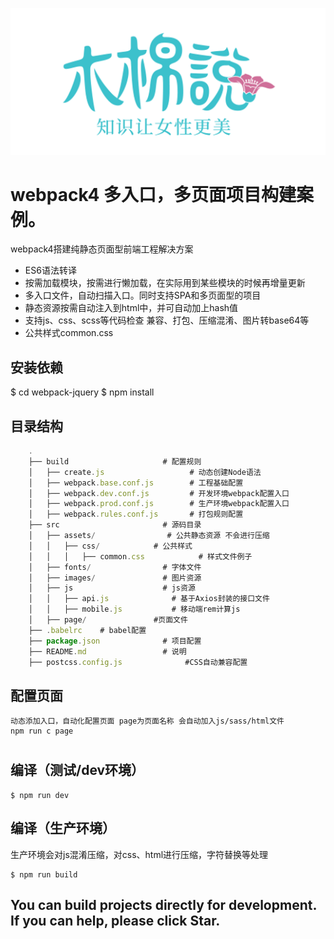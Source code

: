 ![![image]](https://github.com/MMS-Daniel/Webpack4Start/raw/master/src/images/logo.jpg)

webpack4 多入口，多页面项目构建案例。
=====================================

webpack4搭建纯静态页面型前端工程解决方案
- ES6语法转译
- 按需加载模块，按需进行懒加载，在实际用到某些模块的时候再增量更新
- 多入口文件，自动扫描入口。同时支持SPA和多页面型的项目
- 静态资源按需自动注入到html中，并可自动加上hash值
- 支持js、css、scss等代码检查 兼容、打包、压缩混淆、图片转base64等
- 公共样式common.css


## 安装依赖 ##

  $ cd webpack-jquery
	$ npm install

## 目录结构 ##

``` js
    .
    ├── build                     # 配置规则
    │   ├── create.js                   # 动态创建Node语法
    │   ├── webpack.base.conf.js        # 工程基础配置
    │   ├── webpack.dev.conf.js         # 开发环境webpack配置入口
    │   ├── webpack.prod.conf.js        # 生产环境webpack配置入口
    │   ├── webpack.rules.conf.js       # 打包规则配置
    ├── src                       # 源码目录
    │   ├── assets/                # 公共静态资源 不会进行压缩
    │   │   ├── css/            # 公共样式
    │   │   │   ├── common.css            # 样式文件例子
    │   ├── fonts/                # 字体文件
    │   ├── images/               # 图片资源
    │   ├── js                    # js资源
    │   │   ├── api.js              # 基于Axios封装的接口文件
    │   │   ├── mobile.js           # 移动端rem计算js
    │   ├── page/               #页面文件
    ├── .babelrc    # babel配置
    ├── package.json              # 项目配置
    ├── README.md                 # 说明
    ├── postcss.config.js              #CSS自动兼容配置

```

## 配置页面 ##

    动态添加入口，自动化配置页面 page为页面名称 会自动加入js/sass/html文件
    npm run c page
#


## 编译（测试/dev环境） ##

    $ npm run dev

## 编译（生产环境） ##

生产环境会对js混淆压缩，对css、html进行压缩，字符替换等处理

    $ npm run build

You can build projects directly for development. If you can help, please click Star.
--------------------------------------------------------------------------------------
